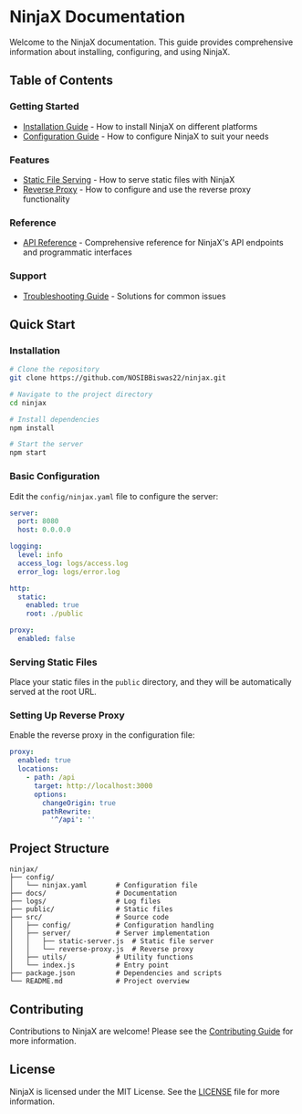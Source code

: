 # NinjaX Documentation

Welcome to the NinjaX documentation. This guide provides comprehensive information about installing, configuring, and using NinjaX.

## Table of Contents

### Getting Started
- [Installation Guide](installation.md) - How to install NinjaX on different platforms
- [Configuration Guide](configuration.md) - How to configure NinjaX to suit your needs

### Features
- [Static File Serving](static-files.md) - How to serve static files with NinjaX
- [Reverse Proxy](reverse-proxy.md) - How to configure and use the reverse proxy functionality

### Reference
- [API Reference](api-reference.md) - Comprehensive reference for NinjaX's API endpoints and programmatic interfaces

### Support
- [Troubleshooting Guide](troubleshooting.md) - Solutions for common issues

## Quick Start

### Installation

```bash
# Clone the repository
git clone https://github.com/NOSIBBiswas22/ninjax.git

# Navigate to the project directory
cd ninjax

# Install dependencies
npm install

# Start the server
npm start
```

### Basic Configuration

Edit the `config/ninjax.yaml` file to configure the server:

```yaml
server:
  port: 8080
  host: 0.0.0.0

logging:
  level: info
  access_log: logs/access.log
  error_log: logs/error.log

http:
  static:
    enabled: true
    root: ./public

proxy:
  enabled: false
```

### Serving Static Files

Place your static files in the `public` directory, and they will be automatically served at the root URL.

### Setting Up Reverse Proxy

Enable the reverse proxy in the configuration file:

```yaml
proxy:
  enabled: true
  locations:
    - path: /api
      target: http://localhost:3000
      options:
        changeOrigin: true
        pathRewrite:
          '^/api': ''
```

## Project Structure

```
ninjax/
├── config/
│   └── ninjax.yaml       # Configuration file
├── docs/                 # Documentation
├── logs/                 # Log files
├── public/               # Static files
├── src/                  # Source code
│   ├── config/           # Configuration handling
│   ├── server/           # Server implementation
│   │   ├── static-server.js  # Static file server
│   │   └── reverse-proxy.js  # Reverse proxy
│   ├── utils/            # Utility functions
│   └── index.js          # Entry point
├── package.json          # Dependencies and scripts
└── README.md             # Project overview
```

## Contributing

Contributions to NinjaX are welcome! Please see the [Contributing Guide](https://github.com/yourusername/ninjax/blob/main/CONTRIBUTING.md) for more information.

## License

NinjaX is licensed under the MIT License. See the [LICENSE](https://github.com/yourusername/ninjax/blob/main/LICENSE) file for more information.